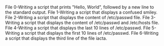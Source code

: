 File 0-Writing a script that prints "Hello, World", followed by a new line to the standard output.
File 1-Writing a script that displays a confused smiley.
File 2-Writing a script that displays the content of /etc/passwd file.
File 3-Writing a script that displays the content of /etc/passwd and /etc/hosts file.
File 4-Writing a script that displays the last 10 lines of /etc/passwd.
File 5-Writing a script that displays the first 10 lines of /etc/passwd.
File 6-Writing a script that displays the third line of the file iacta.
